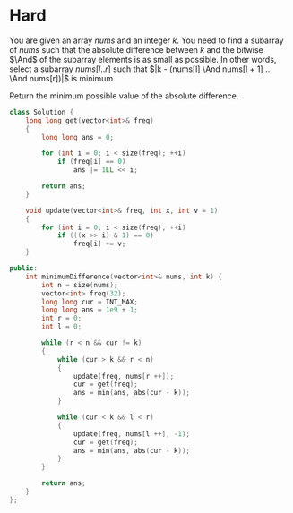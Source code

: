 # Hard

You are given an array $nums$ and an integer $k$. You need to find a subarray of $nums$ such that the absolute difference between $k$ and the bitwise $\And$ of the subarray elements is as small as possible. In other words, select a subarray $nums[l..r]$ such that $|k - (nums[l] \And nums[l + 1] ... \And nums[r])|$ is minimum.

Return the minimum possible value of the absolute difference.

```cpp
class Solution {
    long long get(vector<int>& freq)
    {
        long long ans = 0;

        for (int i = 0; i < size(freq); ++i)
            if (freq[i] == 0)
                ans |= 1LL << i;

        return ans;
    }

    void update(vector<int>& freq, int x, int v = 1)
    {
        for (int i = 0; i < size(freq); ++i)
            if (((x >> i) & 1) == 0)
                freq[i] += v;
    }

public:
    int minimumDifference(vector<int>& nums, int k) {
        int n = size(nums);
        vector<int> freq(32);
        long long cur = INT_MAX;
        long long ans = 1e9 + 1;
        int r = 0;
        int l = 0;

        while (r < n && cur != k)
        {
            while (cur > k && r < n)
            {
                update(freq, nums[r ++]);
                cur = get(freq);
                ans = min(ans, abs(cur - k));
            }

            while (cur < k && l < r)
            {
                update(freq, nums[l ++], -1);
                cur = get(freq);
                ans = min(ans, abs(cur - k));
            }
        }

        return ans;
    }
};
```
